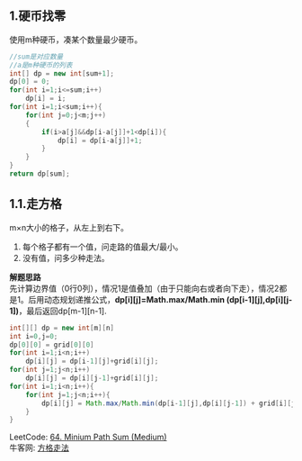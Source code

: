 ## **1.硬币找零**
使用m种硬币，凑某个数量最少硬币。
```java
//sum是对应数量
//a是m种硬币的列表
int[] dp = new int[sum+1];
dp[0] = 0;
for(int i=1;i<=sum;i++)
    dp[i] = i;
for(int i=1;i<sum;i++){
    for(int j=0;j<m;j++)
    {
        if(i>a[j]&&dp[i-a[j]]+1<dp[i]){
            dp[i] = dp[i-a[j]]+1;
        }
    }
}
return dp[sum];
```
## 1.1.走方格
m&times;n大小的格子，从左上到右下。
1. 每个格子都有一个值，问走路的值最大/最小。  
2. 没有值，问多少种走法。 
 
**解题思路**  
先计算边界值（0行0列），情况1是值叠加（由于只能向右或者向下走），情况2都是1。后用动态规划递推公式，**dp[i][j]=Math.max/Math.min (dp[i-1][j],dp[i][j-1])**，最后返回dp[m-1][n-1].
```java
int[][] dp = new int[m][n]
int i=0,j=0;
dp[0][0] = grid[0][0]
for(int i=1;i<n;i++)
    dp[i][j] = dp[i-1][j]+grid[i][j];
for(int j=1;j<n;i++)
    dp[i][j] = dp[i][j-1]+grid[i][j];
for(int i=1;i<n;i++){
    for(int j=1;j<n;i++){
        dp[i][j] = Math.max/Math.min(dp[i-1][j],dp[i][j-1]) + grid[i][j];
    }
}
```
LeetCode: [64. Minium Path Sum (Medium)](https://leetcode.com/problems/minimum-path-sum/)  
牛客网: [方格走法](https://www.nowcoder.com/questionTerminal/79b289947d854a759525dd937aa14762)  